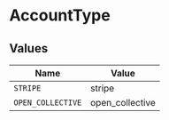 # AccountType


## Values

| Name              | Value             |
| ----------------- | ----------------- |
| `STRIPE`          | stripe            |
| `OPEN_COLLECTIVE` | open_collective   |